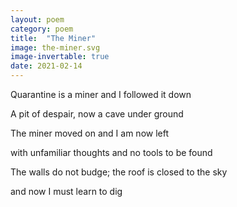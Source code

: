 ```yaml
---
layout: poem
category: poem
title:  "The Miner"
image: the-miner.svg
image-invertable: true
date: 2021-02-14
---
```


Quarantine is a miner
and I followed it down

A pit of despair,
now a cave under ground

The miner moved on
and I am now left

with unfamiliar thoughts
and no tools to be found

The walls do not budge;
the roof is closed to the sky

and now I must learn to dig
